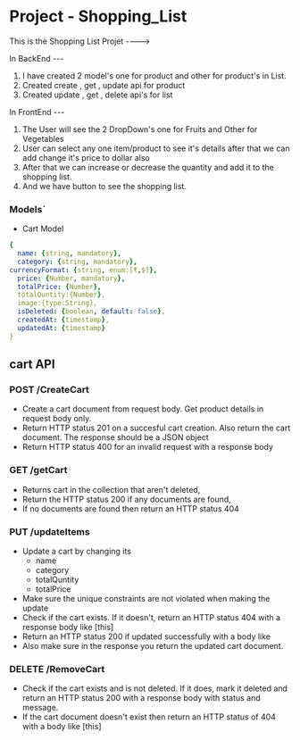 # Project - Shopping_List

This is the Shopping List Projet ---->

In BackEnd ---
1. I have created 2 model's one for product and other for product's in List.
2. Created create , get , update api for product 
3. Created update , get , delete api's for list

In FrontEnd ---
1. The User will see the 2 DropDown's one for Fruits and Other for Vegetables 
2. User can select any one item/product to see it's details after that we can add change it's price to dollar also
3. After that we can increase or decrease the quantity and add it to the shopping list.
4. And we have button to see the shopping list.

### Models`
- Cart Model

```yaml
{ 
  name: {string, mandatory},
  category: {string, mandatory},
currencyFormat: {string, enum:[₹,$]}, 
  price: {Number, mandatory},
  totalPrice: {Number},
  totalQuntity:{Number},
  image:{type:String},
  isDeleted: {boolean, default: false},
  createdAt: {timestamp},
  updatedAt: {timestamp}
}
```

## cart API
### POST /CreateCart
- Create a cart document from request body. Get product details in request body only.
- Return HTTP status 201 on a succesful cart creation. Also return the cart document. The response should be a JSON object 
- Return HTTP status 400 for an invalid request with a response body 

### GET /getCart
- Returns cart in the collection that aren't deleted,
- Return the HTTP status 200 if any documents are found,
- If no documents are found then return an HTTP status 404 

### PUT /updateItems
- Update a cart by changing its
  - name
  - category
  - totalQuntity
  - totalPrice
- Make sure the unique constraints are not violated when making the update
- Check if the cart exists. If it doesn't, return an HTTP status 404 with a response body like [this]
- Return an HTTP status 200 if updated successfully with a body like
- Also make sure in the response you return the updated cart document. 

### DELETE /RemoveCart
- Check if the cart exists and is not deleted. If it does, mark it deleted and return an HTTP status 200 with a response body with status and message.
- If the cart document doesn't exist then return an HTTP status of 404 with a body like [this]
